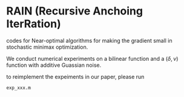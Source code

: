 # RAIN (Recursive Anchoing IterRation)

codes for Near-optimal algorithms for making the gradient small in stochastic minimax optimization.

We conduct numerical experiments on a bilinear function and a $(\delta,\nu)$ function with additive Guassian noise.

to reimplement the expeiments in our paper, please run 
```
exp_xxx.m
```
